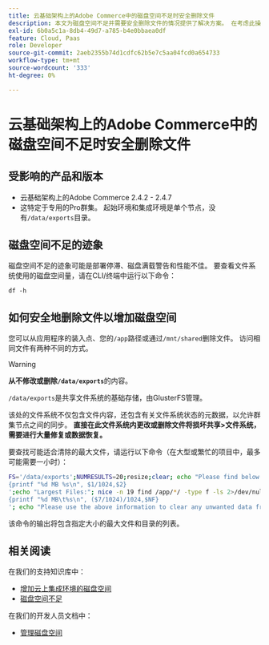 ```yaml
---
title: 云基础架构上的Adobe Commerce中的磁盘空间不足时安全删除文件
description: 本文为磁盘空间不足并需要安全删除文件的情况提供了解决方案。 在考虑此操作之前，请查看我们的开发人员文档中的[管理磁盘空间](https://experienceleague.adobe.com/zh-hans/docs/commerce-cloud-service/user-guide/develop/storage/manage-disk-space#no-space-left)。 如果该文章中的步骤不适合您或者不能解决问题，请查看本文中的步骤。
exl-id: 6b0a5c1a-8db4-49d7-a785-b4e0bbaea0df
feature: Cloud, Paas
role: Developer
source-git-commit: 2aeb2355b74d1cdfc62b5e7c5aa04fcd0a654733
workflow-type: tm+mt
source-wordcount: '333'
ht-degree: 0%

---
```


# 云基础架构上的Adobe Commerce中的磁盘空间不足时安全删除文件

## 受影响的产品和版本

* 云基础架构上的Adobe Commerce 2.4.2 - 2.4.7
* 这特定于专用的Pro群集。 起始环境和集成环境是单个节点，没有`/data/exports`目录。

## 磁盘空间不足的迹象

磁盘空间不足的迹象可能是部署停滞、磁盘满载警告和性能不佳。
要查看文件系统使用的磁盘空间量，请在CLI/终端中运行以下命令：

`df -h`


## 如何安全地删除文件以增加磁盘空间

您可以从应用程序的装入点、您的`/app`路径或通过`/mnt/shared`删除文件。 访问相同文件有两种不同的方式。

>[!WARNING]
>
>**从不修改或删除`/data/exports`**&#x200B;的内容。
>
>`/data/exports`是共享文件系统的基础存储，由GlusterFS管理。
>
>该处的文件系统不仅包含文件内容，还包含有关文件系统状态的元数据，以允许群集节点之间的同步。 **直接在此文件系统内更改或删除文件将损坏共享>文件系统，需要进行大量修复或数据恢复。**

要查找可能适合清除的最大文件，请运行以下命令（在大型或繁忙的项目中，最多可能需要一小时）：

```bash
FS='/data/exports';NUMRESULTS=20;resize;clear; echo "Please find below the Largest Directories and Files:";date;df -h $FS; echo "Largest Directories:";nice -n 19 find /app/*/ -type d -ls 2>/dev/null| sort -rnk1| head -n $NUMRESULTS| awk '
{printf "%d MB %s\n", $1/1024,$2}
';echo "Largest Files:"; nice -n 19 find /app/*/ -type f -ls 2>/dev/null| sort -rnk7| head -n $NUMRESULTS|awk '
{printf "%d MB\t%s\n", ($7/1024)/1024,$NF}
'; echo "Please use the above information to clear any unwanted data from the server, it is important this is done as soon as possible to ensure your server stays functional.";
```

该命令的输出将包含指定大小的最大文件和目录的列表。

## 相关阅读

在我们的支持知识库中：

* [增加云上集成环境的磁盘空间](/help/how-to/general/increase-disk-space-for-integration-environment-on-cloud.md)
* [磁盘空间不足](/help/troubleshooting/miscellaneous/low-disk-space.md)

在我们的开发人员文档中：

* [管理磁盘空间](https://experienceleague.adobe.com/zh-hans/docs/commerce-cloud-service/user-guide/develop/storage/manage-disk-space)

